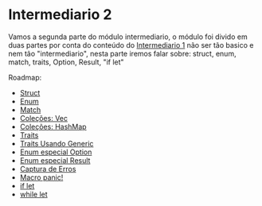 # Intermediario 2

Vamos a segunda parte do módulo intermediario, o módulo foi divido em duas partes por conta do conteúdo do [Intermediario 1](../intermediary-01) não ser tão basico e nem tão "intermediario", nesta parte iremos falar sobre: struct, enum, match, traits, Option, Result, "if let" 

Roadmap:

- [Struct](./)
- [Enum](./)
- [Match](./)
- [Coleções: Vec](./)
- [Coleções: HashMap](./)
- [Traits](./)
- [Traits Usando Generic](./)
- [Enum especial Option](./)
- [Enum especial Result](./)
- [Captura de Erros](./)
- [Macro panic!](./)
- [if let](./)
- [while let](./)